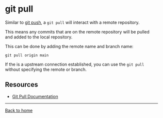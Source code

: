 # git pull 

Similar to [git push](./Push.md), a `git pull` will interact with a remote repository. 

This means any commits that are on the remote repository will be pulled and added to the local repository.

This can be done by adding the remote name and branch name:
```
git pull origin main
```

If the is a upstream connection established, you can use the `git pull`  without specifying the remote or branch.

## Resources

- [Git Pull Documentation](https://git-scm.com/docs/git-pull)

---

[Back to home](../README.md)